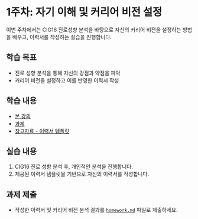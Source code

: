 # 1주차: 자기 이해 및 커리어 비전 설정

이번 주차에서는 CIG16 진로성향 분석을 바탕으로 자신의 커리어 비전을 설정하는 방법을 배우고, 이력서를 작성하는 실습을 진행합니다.

## 학습 목표
- 진로 성향 분석을 통해 자신의 강점과 약점을 파악
- 커리어 비전을 설정하고 이를 반영한 이력서 작성

## 학습 내용
- [본 강의](./lesson.md)
- [과제](./homework.md)
- [참고자료 - 이력서 템플릿](./resume_template.md)


## 실습 내용
1. CIG16 진로 성향 분석 후, 개인적인 분석을 진행합니다.
2. 제공된 이력서 템플릿을 기반으로 자신의 이력서를 작성합니다.

## 과제 제출
- 작성한 이력서 및 커리어 비전 분석 결과를 [`homework.md`](./homework.md) 파일로 제출하세요.

